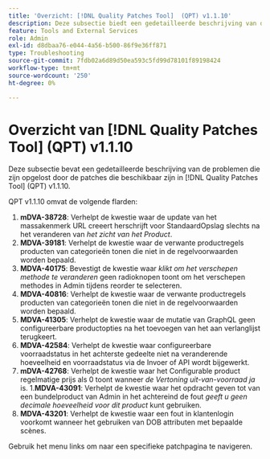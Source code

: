 ```yaml
---
title: 'Overzicht: [!DNL Quality Patches Tool]  (QPT) v1.1.10'
description: Deze subsectie biedt een gedetailleerde beschrijving van de problemen die zijn opgelost door de patches die beschikbaar zijn in  [!DNL Quality Patches Tool]  (QPT) v1.1.10.
feature: Tools and External Services
role: Admin
exl-id: d8dbaa76-e044-4a56-b500-86f9e36ff871
type: Troubleshooting
source-git-commit: 7fdb02a6d89d50ea593c5fd99d78101f89198424
workflow-type: tm+mt
source-wordcount: '250'
ht-degree: 0%

---
```


# Overzicht van [!DNL Quality Patches Tool] (QPT) v1.1.10

Deze subsectie bevat een gedetailleerde beschrijving van de problemen die zijn opgelost door de patches die beschikbaar zijn in [!DNL Quality Patches Tool] (QPT) v1.1.10.

QPT v1.1.10 omvat de volgende flarden:

1. **mDVA-38728**: Verhelpt de kwestie waar de update van het massakenmerk URL creeert herschrijft voor StandaardOpslag slechts na het veranderen van *het zicht van het Product*.
1. **MDVA-39181**: Verhelpt de kwestie waar de verwante productregels producten van categorieën tonen die niet in de regelvoorwaarden worden bepaald.
1. **MDVA-40175**: Bevestigt de kwestie waar *klikt om het verschepen methode te veranderen* geen radioknopen toont om het verschepen methodes in Admin tijdens reorder te selecteren.
1. **MDVA-40816**: Verhelpt de kwestie waar de verwante productregels producten van categorieën tonen die niet in de regelvoorwaarden worden bepaald.
1. **MDVA-41305**: Verhelpt de kwestie waar de mutatie van GraphQL geen configureerbare productopties na het toevoegen van het aan verlanglijst terugkeert.
1. **MDVA-42584**: Verhelpt de kwestie waar configureerbare voorraadstatus in het achterste gedeelte niet na veranderende hoeveelheid en voorraadstatus via de Invoer of API wordt bijgewerkt.
1. **mDVA-42768**: Verhelpt de kwestie waar het Configurable product regelmatige prijs als 0 toont wanneer *de Vertoning uit-van-voorraad* *ja* is.
1.**MDVA-43091**: Verhelpt de kwestie waar het opdracht geven tot van een bundelproduct van Admin in het achtereind de fout *geeft u geen decimale hoeveelheid voor dit product* kunt gebruiken.
1. **MDVA-43201**: Verhelpt de kwestie waar een fout in klantenlogin voorkomt wanneer het gebruiken van DOB attributen met bepaalde scènes.

Gebruik het menu links om naar een specifieke patchpagina te navigeren.
